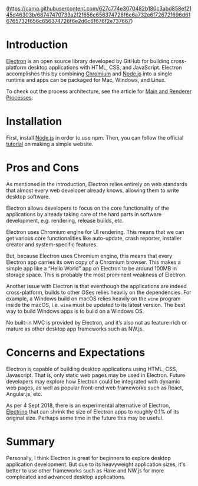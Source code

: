 (https://camo.githubusercontent.com/627c774e3070482b180c3abd858ef2145d46303b/68747470733a2f2f656c656374726f6e6a732e6f72672f696d616765732f656c656374726f6e2d6c6f676f2e737667)

# Introduction

[Electron](https://electronjs.org/) is an open source library developed by GitHub for building cross-platform desktop applications with HTML, CSS, and JavaScript. Electron accomplishes this by combining [Chromium](https://www.chromium.org/Home) and [Node.js](https://nodejs.org/) into a single runtime and apps can be packaged for Mac, Windows, and Linux.

To check out the process architecture, see the article for [Main and Renderer Processes](https://electronjs.org/docs/tutorial/application-architecture#main-and-renderer-processes).

# Installation

First, install [Node.js](https://nodejs.org/) in order to use npm. Then, you can follow the official [tutorial](https://electronjs.org/docs/tutorial/first-app) on making a simple website.

# Pros and Cons

As mentioned in the introduction, Electron relies entirely on web standards that almost every web developer already knows, allowing them to write desktop software.

Electron allows developers to focus on the core functionality of the applications by already taking care of the hard parts in software development, e.g. rendering, release builds, etc.

Electron uses Chromium engine for UI rendering. This means that we can get various core functionalities like auto-update, crash reporter, installer creator and system-specific features.

But, because Electron uses Chromium engine, this means that every Electron app carries its own copy of a Chromium browser. This makes a simple app like a “Hello World” app on Electron to be around 100MB in storage space. This is probably the most prominent weakness of Electron.

Another issue with Electron is that eventhough the applications are indeed cross-platform, builds to other OSes relies heavily on the dependencies. For example, a Windows build on macOS relies heavily on the `wine` program inside the macOS, i.e. `wine` must be updated to its latest version. The best way to build Windows apps is to build on a Windows OS.

No built-in MVC is provided by Electron, and it’s also not as feature-rich or mature as other desktop app frameworks such as NW.js.

# Concerns and Expectations

Electron is capable of building desktop applications using HTML, CSS, Javascript. That is, only static web pages may be used in Electron. Future developers may explore how Electron could be integrated with dynamic web pages, as well as popular front-end web frameworks such as React, Angular.js, etc.

As per 4 Sept 2018, there is an experimental alternative of Electron, [Electrino](https://github.com/pojala/electrino) that can shrink the size of Electron apps to roughly 0.1% of its original size. Perhaps some time in the future this may be useful.

# Summary

Personally, I think Electron is great for beginners to explore desktop application development. But due to its heavyweight application sizes, it's better to use other frameworks such as Haxe and NW.js for more complicated and advanced desktop applications.
